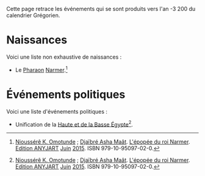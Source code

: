 <!-- TITLE: -3 200 -->
<!-- SUBTITLE: Événements s'étant produit en -3 200 -->

Cette page retrace les événements qui se sont produits vers l'an -3 200 du calendrier Grégorien.

# Naissances
Voici une liste non exhaustive de naissances :
* Le [Pharaon](/personnalite/titre/per-aat) [Narmer](/personnalite/homme/noble/souverain/pharaon/afrique/nord-est/kmt/narmer).[^1]

# Événements politiques
Voici une liste d'événements politiques :
* Unification de la [Haute et de la Basse Égypte](/personnalite/homme/noble/souverain/pharaon/afrique/nord-est/kmt/narmer#lunification-de-la-haute-et-de-la-basse-egypte)[^1].


[^1]: [Nioussérê K. Omotunde](/personnalite/homme/polymathe/caraibes/midi/departement/karukera/nioussere-kalala-omotunde) ; [Djaïbré Asha Maât](/personnalite/a-classer/djaibre-asha-maat). [L'épopée du roi Narmer](/ouvrage/kemty/l-epopee-du-roi-narmer). [Edition ANYJART](/organisme/a-classer/anyjart) [Juin](/histoire/date/calendrier-gregorien/par-mois/juin) [2015](/histoire/date/calendrier-gregorien/par-annee/2015). ISBN 979-10-95097-02-0.